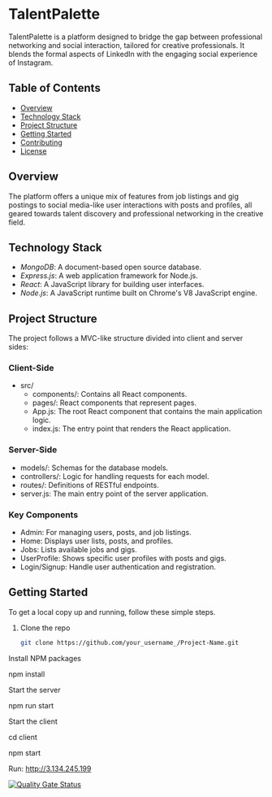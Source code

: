 # TalentPalette

TalentPalette is a platform designed to bridge the gap between professional networking and social interaction, tailored for creative professionals. It blends the formal aspects of LinkedIn with the engaging social experience of Instagram.

## Table of Contents

- [Overview](#overview)
- [Technology Stack](#technology-stack)
- [Project Structure](#project-structure)
- [Getting Started](#getting-started)
- [Contributing](#contributing)
- [License](#license)

## Overview

The platform offers a unique mix of features from job listings and gig postings to social media-like user interactions with posts and profiles, all geared towards talent discovery and professional networking in the creative field.

## Technology Stack

- *MongoDB*: A document-based open source database.
- *Express.js*: A web application framework for Node.js.
- *React*: A JavaScript library for building user interfaces.
- *Node.js*: A JavaScript runtime built on Chrome's V8 JavaScript engine.

## Project Structure

The project follows a MVC-like structure divided into client and server sides:

### Client-Side

- src/
  - components/: Contains all React components.
  - pages/: React components that represent pages.
  - App.js: The root React component that contains the main application logic.
  - index.js: The entry point that renders the React application.

### Server-Side

- models/: Schemas for the database models.
- controllers/: Logic for handling requests for each model.
- routes/: Definitions of RESTful endpoints.
- server.js: The main entry point of the server application.

### Key Components

- Admin: For managing users, posts, and job listings.
- Home: Displays user lists, posts, and profiles.
- Jobs: Lists available jobs and gigs.
- UserProfile: Shows specific user profiles with posts and gigs.
- Login/Signup: Handle user authentication and registration.

## Getting Started

To get a local copy up and running, follow these simple steps.

1. Clone the repo
   ```sh
   git clone https://github.com/your_username_/Project-Name.git


Install NPM packages

npm install

Start the server

npm run start


Start the client

cd client


npm start


Run: http://3.134.245.199


[![Quality Gate Status](https://dgp-admin-tools.dawnfoods.com/sonar/api/project_badges/measure?project=b2b-customer&metric=alert_status&token=sqb_4b8ae916eca731f23aaa326172a977ebf2a26626)](https://dgp-admin-tools.dawnfoods.com/sonar/dashboard?id=b2b-customer)
